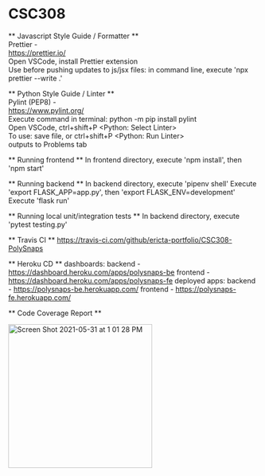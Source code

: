 # CSC308

** Javascript Style Guide / Formatter **  
Prettier -  
https://prettier.io/  
Open VSCode, install Prettier extension  
Use before pushing updates to js/jsx files: in command line, execute 'npx prettier --write .'

** Python Style Guide / Linter **  
Pylint (PEP8) -  
https://www.pylint.org/  
Execute command in terminal: python -m pip install pylint  
Open VSCode, ctrl+shift+P <Python: Select Linter>  
To use: save file, or ctrl+shift+P <Python: Run Linter>  
        outputs to Problems tab
        
** Running frontend **
In frontend directory, execute 'npm install', then 'npm start'

** Running backend **
In backend directory, execute 'pipenv shell'
Execute 'export FLASK_APP=app.py', then 'export FLASK_ENV=development'
Execute 'flask run'

** Running local unit/integration tests **
In backend directory, execute 'pytest testing.py'

** Travis CI **
https://travis-ci.com/github/ericta-portfolio/CSC308-PolySnaps

** Heroku CD **
dashboards: 
backend - https://dashboard.heroku.com/apps/polysnaps-be
frontend - https://dashboard.heroku.com/apps/polysnaps-fe
deployed apps:
backend - https://polysnaps-be.herokuapp.com/
frontend - https://polysnaps-fe.herokuapp.com/

** Code Coverage Report **

<img width="289" alt="Screen Shot 2021-05-31 at 1 01 28 PM" src="https://user-images.githubusercontent.com/67278790/120242027-d4cadb80-c218-11eb-95ba-1b3177431465.png">